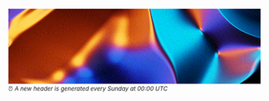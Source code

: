 ![Header](https://github.com/koole/koole/raw/master/header.gif)
<sup>:alarm_clock: _A new header is generated every Sunday at 00:00 UTC_</sup>
